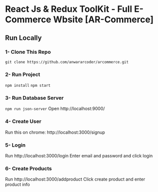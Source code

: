 # React Js & Redux ToolKit - Full E-Commerce Wbsite [AR-Commerce]

## Run Locally

### 1- Clone This Repo
`git clone https://github.com/anwararcoder/arcommerce.git`

### 2- Run Project
`npm install`
`npm start`

### 3- Run Database Server
`npm run json-server`
Open http://localhost:9000/

### 4- Create User
Run this on chrome: http://localhost:3000/signup

### 5- Login
Run http://localhost:3000/login
Enter email and password and click login

### 6- Create Products
Run http://localhost:3000/addproduct
Click create product and enter product info
